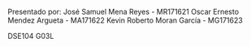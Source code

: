 Presentado por:
José Samuel Mena Reyes - MR171621
Oscar Ernesto Mendez Argueta - MA171622
Kevin Roberto Moran García - MG171623

DSE104 G03L
